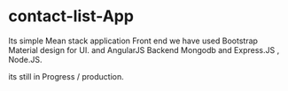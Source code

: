 # contact-list-App
Its simple Mean stack application 
Front end we have used Bootstrap Material design for UI. and AngularJS
Backend Mongodb and Express.JS , Node.JS.

its still in Progress / production.
  
